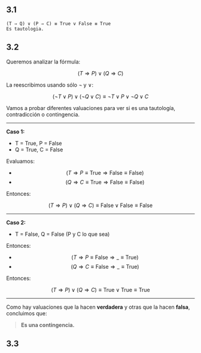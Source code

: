 ## 3.1
```
(T ⇒ Q) ∨ (P ⇒ C) ≡ True v False ≡ True
Es tautologia.
```
## 3.2
Queremos analizar la fórmula:

$$
(T \Rightarrow P) \lor (Q \Rightarrow C)
$$

La reescribimos usando sólo ¬ y ∨:

$$
(\neg T \lor P) \lor (\neg Q \lor C)
\equiv \neg T \lor P \lor \neg Q \lor C
$$

Vamos a probar diferentes valuaciones para ver si es una tautología, contradicción o contingencia.

---

**Caso 1:**

- T = True, P = False  
- Q = True, C = False

Evaluamos:

- $$( T \Rightarrow P \equiv \text{True} \Rightarrow \text{False} \equiv \text{False} )$$
- $$( Q \Rightarrow C \equiv \text{True} \Rightarrow \text{False} \equiv \text{False} )$$

Entonces:

$$
(T \Rightarrow P) \lor (Q \Rightarrow C) \equiv \text{False} \lor \text{False} \equiv \text{False}
$$

---

**Caso 2:**

- T = False, Q = False (P y C lo que sea)

Entonces:

- $$( T \Rightarrow P \equiv \text{False} \Rightarrow \_ \equiv \text{True})$$
- $$( Q \Rightarrow C \equiv \text{False} \Rightarrow \_ \equiv \text{True})$$

Entonces:

$$
(T \Rightarrow P) \lor (Q \Rightarrow C) \equiv \text{True} \lor \text{True} \equiv \text{True}
$$

---

Como hay valuaciones que la hacen **verdadera** y otras que la hacen **falsa**, concluimos que:

> **Es una contingencia.**


## 3.3
```
```